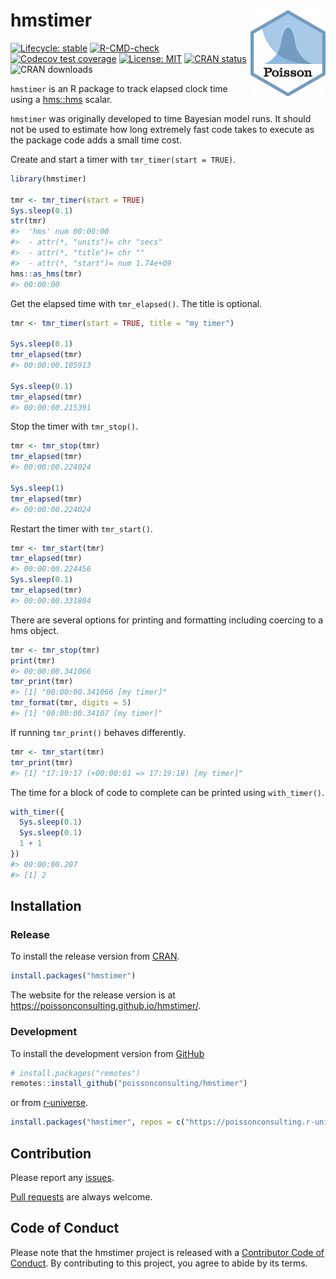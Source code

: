 
<!-- README.md is generated from README.Rmd. Please edit that file -->

# hmstimer <img src="man/figures/logo.png" align="right" />

<!-- badges: start -->

[![Lifecycle:
stable](https://img.shields.io/badge/lifecycle-stable-brightgreen.svg)](https://lifecycle.r-lib.org/articles/stages.html#stable)
[![R-CMD-check](https://github.com/poissonconsulting/hmstimer/actions/workflows/R-CMD-check.yaml/badge.svg)](https://github.com/poissonconsulting/hmstimer/actions/workflows/R-CMD-check.yaml)
[![Codecov test
coverage](https://codecov.io/gh/poissonconsulting/hmstimer/graph/badge.svg)](https://app.codecov.io/gh/poissonconsulting/hmstimer)
[![License:
MIT](https://img.shields.io/badge/License-MIT-green.svg)](https://opensource.org/license/mit/)
[![CRAN
status](https://www.r-pkg.org/badges/version/hmstimer)](https://cran.r-project.org/package=hmstimer)
![CRAN downloads](https://cranlogs.r-pkg.org/badges/hmstimer)
<!-- badges: end -->

`hmstimer` is an R package to track elapsed clock time using a
[hms::hms](https://github.com/tidyverse/hms) scalar.

`hmstimer` was originally developed to time Bayesian model runs. It
should not be used to estimate how long extremely fast code takes to
execute as the package code adds a small time cost.

Create and start a timer with `tmr_timer(start = TRUE)`.

``` r
library(hmstimer)

tmr <- tmr_timer(start = TRUE)
Sys.sleep(0.1)
str(tmr)
#>  'hms' num 00:00:00
#>  - attr(*, "units")= chr "secs"
#>  - attr(*, "title")= chr ""
#>  - attr(*, "start")= num 1.74e+09
hms::as_hms(tmr)
#> 00:00:00
```

Get the elapsed time with `tmr_elapsed()`. The title is optional.

``` r
tmr <- tmr_timer(start = TRUE, title = "my timer")

Sys.sleep(0.1)
tmr_elapsed(tmr)
#> 00:00:00.105913

Sys.sleep(0.1)
tmr_elapsed(tmr)
#> 00:00:00.215391
```

Stop the timer with `tmr_stop()`.

``` r
tmr <- tmr_stop(tmr)
tmr_elapsed(tmr)
#> 00:00:00.224024

Sys.sleep(1)
tmr_elapsed(tmr)
#> 00:00:00.224024
```

Restart the timer with `tmr_start()`.

``` r
tmr <- tmr_start(tmr)
tmr_elapsed(tmr)
#> 00:00:00.224456
Sys.sleep(0.1)
tmr_elapsed(tmr)
#> 00:00:00.331804
```

There are several options for printing and formatting including coercing
to a hms object.

``` r
tmr <- tmr_stop(tmr)
print(tmr)
#> 00:00:00.341066
tmr_print(tmr)
#> [1] "00:00:00.341066 [my timer]"
tmr_format(tmr, digits = 5)
#> [1] "00:00:00.34107 [my timer]"
```

If running `tmr_print()` behaves differently.

``` r
tmr <- tmr_start(tmr)
tmr_print(tmr)
#> [1] "17:19:17 (+00:00:01 => 17:19:18) [my timer]"
```

The time for a block of code to complete can be printed using
`with_timer()`.

``` r
with_timer({
  Sys.sleep(0.1)
  Sys.sleep(0.1)
  1 + 1
})
#> 00:00:00.207
#> [1] 2
```

## Installation

### Release

To install the release version from
[CRAN](https://CRAN.R-project.org/package=hmstimer).

``` r
install.packages("hmstimer")
```

The website for the release version is at
<https://poissonconsulting.github.io/hmstimer/>.

### Development

To install the development version from
[GitHub](https://github.com/poissonconsulting/hmstimer)

``` r
# install.packages("remotes")
remotes::install_github("poissonconsulting/hmstimer")
```

or from [r-universe](https://poissonconsulting.r-universe.dev/hmstimer).

``` r
install.packages("hmstimer", repos = c("https://poissonconsulting.r-universe.dev", "https://cloud.r-project.org"))
```

## Contribution

Please report any
[issues](https://github.com/poissonconsulting/hmstimer/issues).

[Pull requests](https://github.com/poissonconsulting/hmstimer/pulls) are
always welcome.

## Code of Conduct

Please note that the hmstimer project is released with a [Contributor
Code of
Conduct](https://contributor-covenant.org/version/2/0/CODE_OF_CONDUCT.html).
By contributing to this project, you agree to abide by its terms.
